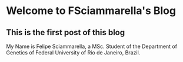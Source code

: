 # Welcome to FSciammarella's Blog   

## This is the first post of this blog
My Name is Felipe Sciammarella, a MSc. Student of the Department of Genetics of Federal University of Rio de Janeiro, Brazil. 
